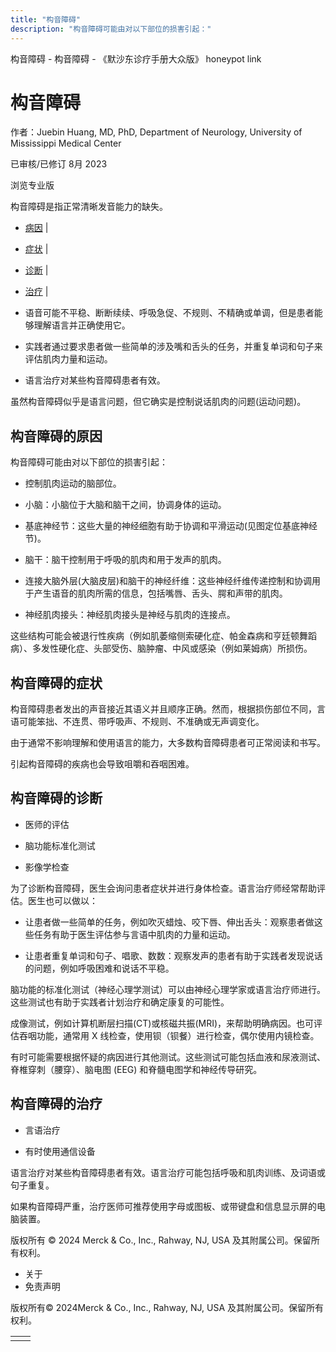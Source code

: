 ```yaml
---
title: "构音障碍"
description: "构音障碍可能由对以下部位的损害引起："
---
```


﻿构音障碍 \- 构音障碍 \- 《默沙东诊疗手册大众版》 honeypot link

# 构音障碍

作者：Juebin Huang, MD, PhD, Department of Neurology, University of Mississippi Medical
Center

已审核/已修订 8月 2023

浏览专业版

构音障碍是指正常清晰发音能力的缺失。

- [病因](#病因_v26414529_zh) \|
- [症状](#症状_v26414549_zh) \|
- [诊断](#诊断_v26414554_zh) \|
- [治疗](#治疗_v26414575_zh) \|

- 语音可能不平稳、断断续续、呼吸急促、不规则、不精确或单调，但是患者能够理解语言并正确使用它。

- 实践者通过要求患者做一些简单的涉及嘴和舌头的任务，并重复单词和句子来评估肌肉力量和运动。

- 语言治疗对某些构音障碍患者有效。


虽然构音障碍似乎是语言问题，但它确实是控制说话肌肉的问题(运动问题)。

## 构音障碍的原因

构音障碍可能由对以下部位的损害引起：

- 控制肌肉运动的脑部位。

- 小脑：小脑位于大脑和脑干之间，协调身体的运动。

- 基底神经节：这些大量的神经细胞有助于协调和平滑运动(见图定位基底神经节)。

- 脑干：脑干控制用于呼吸的肌肉和用于发声的肌肉。

- 连接大脑外层(大脑皮层)和脑干的神经纤维：这些神经纤维传递控制和协调用于产生语音的肌肉所需的信息，包括嘴唇、舌头、腭和声带的肌肉。

- 神经肌肉接头：神经肌肉接头是神经与肌肉的连接点。


这些结构可能会被退行性疾病（例如肌萎缩侧索硬化症、帕金森病和亨廷顿舞蹈病）、多发性硬化症、头部受伤、脑肿瘤、中风或感染（例如莱姆病）所损伤。

## 构音障碍的症状

构音障碍患者发出的声音接近其语义并且顺序正确。然而，根据损伤部位不同，言语可能笨拙、不连贯、带呼吸声、不规则、不准确或无声调变化。

由于通常不影响理解和使用语言的能力，大多数构音障碍患者可正常阅读和书写。

引起构音障碍的疾病也会导致咀嚼和吞咽困难。

## 构音障碍的诊断

- 医师的评估

- 脑功能标准化测试

- 影像学检查


为了诊断构音障碍，医生会询问患者症状并进行身体检查。语言治疗师经常帮助评估。医生也可以做以：

- 让患者做一些简单的任务，例如吹灭蜡烛、咬下唇、伸出舌头：观察患者做这些任务有助于医生评估参与言语中肌肉的力量和运动。

- 让患者重复单词和句子、唱歌、数数：观察发声的患者有助于实践者发现说话的问题，例如呼吸困难和说话不平稳。


脑功能的标准化测试（神经心理学测试）可以由神经心理学家或语言治疗师进行。这些测试也有助于实践者计划治疗和确定康复的可能性。

成像测试，例如计算机断层扫描(CT)或核磁共振(MRI)，来帮助明确病因。也可评估吞咽功能，通常用 X 线检查，使用钡（钡餐）进行检查，偶尔使用内镜检查。

有时可能需要根据怀疑的病因进行其他测试。这些测试可能包括血液和尿液测试、脊椎穿刺（腰穿）、脑电图 (EEG) 和脊髓电图学和神经传导研究。

## 构音障碍的治疗

- 言语治疗

- 有时使用通信设备


语言治疗对某些构音障碍患者有效。语言治疗可能包括呼吸和肌肉训练、及词语或句子重复。

如果构音障碍严重，治疗医师可推荐使用字母或图板、或带键盘和信息显示屏的电脑装置。



版权所有 © 2024
Merck & Co., Inc., Rahway, NJ, USA 及其附属公司。保留所有权利。

- 关于
- 免责声明

版权所有© 2024Merck & Co., Inc., Rahway, NJ, USA 及其附属公司。保留所有权利。

|     |     |
| --- | --- |
|  |  |